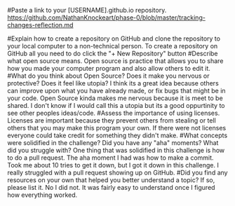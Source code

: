 #Paste a link to your [USERNAME].github.io repository.
https://github.com/NathanKnockeart/phase-0/blob/master/tracking-changes-reflection.md

#Explain how to create a repository on GitHub and clone the repository to your local computer to a non-technical person.
To create a repository on GitHub all you need to do click the "+ New Repository" button
#Describe what open source means.
Open source is practice that allows you to share how you made your computer program and also allow others to edit it.
#What do you think about Open Source? Does it make you nervous or protective? Does it feel like utopia?
I think its a great idea because others can improve upon what you have already made, or fix bugs that might be in your code. Open Source kinda makes me nervous because it is meet to be shared. I don't know if I would call this a utopia but its a good oppurtinity to see other peoples ideas/code.
#Assess the importance of using licenses.
Licenses are important because they prevent others from stealing or tell others that you may make this program your own. If there were not licenses everyone could take credit for something they didn't make.
#What concepts were solidified in the challenge? Did you have any "aha" moments? What did you struggle with?
One thing that was solidified in this challenge is how to do a pull request. The aha moment I had was how to make a commit. Took me about 10 tries to get it down, but I got it down in this challenge. I really struggled with a pull request showing up on GitHub.
#Did you find any resources on your own that helped you better understand a topic? If so, please list it.
No I did not. It was fairly easy to understand once I figured how everything worked.